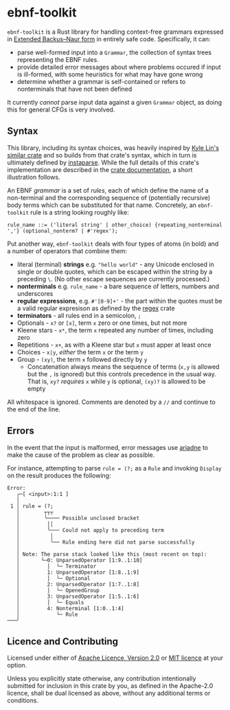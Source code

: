 # ebnf-toolkit

`ebnf-toolkit` is a Rust library for handling context-free grammars expressed in [Extended Backus–Naur form](https://en.wikipedia.org/wiki/Extended_Backus%E2%80%93Naur_form) in entirely safe code. Specifically, it can:

* parse well-formed input into a `Grammar`, the collection of syntax trees representing the EBNF rules.
* provide detailed error messages about where problems occured if input is ill-formed, with some heuristics for what may have gone wrong
* determine whether a grammar is self-contained or refers to nonterminals that have not been defined

It currently *cannot* parse input data against a given `Grammar` object, as doing this for general CFGs is very involved.

## Syntax

This library, including its syntax choices, was heavily inspired by [Kyle Lin's similar crate](https://github.com/ChAoSUnItY/ebnf) and so builds from that crate's syntax, which in turn is ultimately defined by [instaparse](https://github.com/Engelberg/instaparse). While the full details of this crate's implementation are described in the [crate documentation](https://docs.rs/ebnf-toolkit), a short illustration follows.

An EBNF *grammar* is a set of *rules*, each of which define the name of a non-terminal and the corresponding sequence of (potentially recursive) body terms which can be substituted for that name. Concretely, an `ebnf-toolkit` rule is a string looking roughly like:

```ebnf
rule_name ::= ('literal string' | other_choice) {repeating_nonterminal ','} (optional_nonterm? | #'regex');
```

Put another way, `ebnf-toolkit` deals with four types of atoms (in bold) and a number of operators that combine them:

* literal (terminal) **strings** e.g. `"hello world"` - any Unicode enclosed in single or double quotes, which can be escaped within the string by a preceding `\`. (No other escape sequences are currently processed.)
* **nonterminals** e.g. `rule_name` - a bare sequence of letters, numbers and underscores
* **regular expressions**, e.g. `#'[0-9]+'` - the part within the quotes must be a valid regular expresison as defined by the [regex](https://docs.rs/regex/latest/regex/) crate
* **terminators** - all rules end in a semicolon, `;`
* Optionals - `x?` or `[x]`, term `x` zero or one times, but not more
* Kleene stars - `x*`, the term `x` repeated any number of times, including zero
* Repetitions - `x+`, as with a Kleene star but `x` must apper at least once
* Choices - `x|y`, *either* the term `x` or the term `y`
* Group - `(xy)`, the term `x` followed directly by `y`
  * Concatenation always means the sequence of terms (`x,y` is allowed but the `,` is ignored) but this controls precedence in the usual way. That is, `xy?` *requires* `x` while `y` is optional, `(xy)?` is allowed to be empty

All whitespace is ignored. Comments are denoted by a `//` and continue to the end of the line.

## Errors

In the event that the input is malformed, error messages use [ariadne](https://crates.io/crates/ariadne) to make the cause of the problem as clear as possible.

For instance, attempting to parse `rule = (?;` as a `Rule` and invoking `Display` on the result produces the following:

```plain
Error:
   ╭─[ <input>:1:1 ]
   │
 1 │ rule = (?;
   │        ┬┬┬
   │        ╰──── Possible unclosed bracket
   │         ││
   │         ╰─── Could not apply to preceding term
   │          │
   │          ╰── Rule ending here did not parse successfully
   │
   │ Note: The parse stack looked like this (most recent on top):
   │       └─0: UnparsedOperator [1:9..1:10]
   │         │  └─ Terminator
   │         1: UnparsedOperator [1:8..1:9]
   │         │  └─ Optional
   │         2: UnparsedOperator [1:7..1:8]
   │         │  └─ OpenedGroup
   │         3: UnparsedOperator [1:5..1:6]
   │         │  └─ Equals
   │         4: Nonterminal [1:0..1:4]
   │            └─ Rule
───╯
```

## Licence and Contributing

Licensed under either of [Apache Licence, Version 2.0](LICENSE-APACHE) or [MIT licence](LICENSE-MIT) at your option.

Unless you explicitly state otherwise, any contribution intentionally submitted for inclusion in this crate by you, as defined in the Apache-2.0 licence, shall be dual licensed as above, without any additional terms or conditions.
